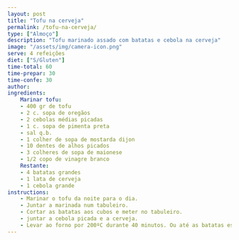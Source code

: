 ```yaml
---
layout: post
title: "Tofu na cerveja"
permalink: /tofu-na-cerveja/
type: ["Almoço"]
description: "Tofu marinado assado com batatas e cebola na cerveja"
image: "/assets/img/camera-icon.png"
serve: 4 refeições
diet: ["S/Gluten"]
time-total: 60
time-prepar: 30
time-confe: 30
author: 
ingredients:
    Marinar tofu:
    - 400 gr de tofu
    - 2 c. sopa de oregãos
    - 2 cebolas médias picadas
    - 1 c. sopa de pimenta preta
    - sal q.b.
    - 1 colher de sopa de mostarda dijon
    - 10 dentes de alhos picados
    - 3 colheres de sopa de maionese
    - 1/2 copo de vinagre branco
    Restante:
    - 4 batatas grandes
    - 1 lata de cerveja
    - 1 cebola grande
instructions:
    - Marinar o tofu da noite para o dia.
    - Juntar a marinada num tabuleiro.
    - Cortar as batatas aos cubos e meter no tabuleiro.
    - juntar a cebola picada e a cerveja.
    - Levar ao forno por 200ºC durante 40 minutos. Ou até as batatas estarem douradas.s
---
```

